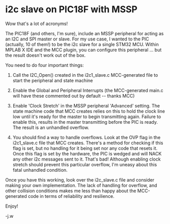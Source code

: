 # i2c slave on PIC18F with MSSP

Wow that's a lot of acronyms! 

The PIC18F (and others, I'm sure), include an MSSP peripheral for acting as an I2C and SPI master or slave. For my use case, I wanted to the PIC (actually, 10 of them!) to be the i2c slave for a single STM32 MCU. Within MPLAB X IDE and the MCC plugin, you can configure this peripheral ... but the result doesn't work out of the box. 

You need to do four important things:

1) Call the I2C_Open() created in the i2c1_slave.c MCC-generated file to start the peripheral and state machine

2) Enable the Global and Peripheral Interrupts (the MCC-generated main.c will have these commented out by default -- thanks MCC)

3) Enable 'Clock Stretch' in the MSSP peripheral 'Advanced' setting. The state machine code that MCC creates relies on this to hold the clock line low until it's ready for the master to begin transmitting again. Failure to enable this, results in the master transmitting before the PIC is ready. The result is an unhandled overflow. 
 
4) You should find a way to handle overflows. Look at the OVP flag in the i2c1_slave.c file that MCC creates. There's a method for checking if this flag is set, but no handling for it being set nor any code that resets it. Once this flag is set by the hardware, the PIC is wedged and will NACK any other i2c messages sent to it. That's bad! Although enabling clock stretch should prevent this particular overflow, I'm uneasy about this fatal unhandled condition. 

Once you have this working, look over the i2c_slave.c file and consider making your own implementation. The lack of handling for overflow, and other collision conditions makes me less than happy about the MCC-generated code in terms of reliability and resilience. 

Enjoy! 

-j.w